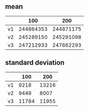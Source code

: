 ## mean
| |100|200|
|---|---|---|
|v1|244864353|244871175|
|v2|245289150|245291098|
|v3|247212933|247662293|
## standard deviation
| |100|200|
|---|---|---|
|v1|9218|13216|
|v2|9449|8007|
|v3|11784|11955|

